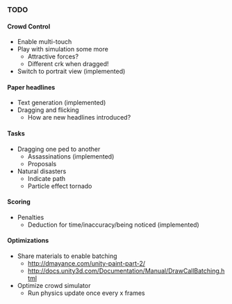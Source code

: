 ### TODO

#### Crowd Control
* Enable multi-touch
* Play with simulation some more
	- Attractive forces?
	- Different crk when dragged!
* Switch to portrait view (implemented)

#### Paper headlines
* Text generation (implemented)
* Dragging and flicking
	- How are new headlines introduced?

#### Tasks
* Dragging one ped to another
	- Assassinations (implemented)
	- Proposals
* Natural disasters
 	- Indicate path
 	- Particle effect tornado

#### Scoring
* Penalties
	- Deduction for time/inaccuracy/being noticed (implemented)

#### Optimizations
* Share materials to enable batching
	- http://dmayance.com/unity-paint-part-2/
	- http://docs.unity3d.com/Documentation/Manual/DrawCallBatching.html
* Optimize crowd simulator
	- Run physics update once every x frames